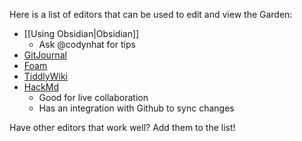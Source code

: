 Here is a list of editors that can be used to edit and view the Garden:
- [[Using Obsidian|Obsidian]]
	- Ask @codynhat for tips
- [GitJournal](https://gitjournal.io/)
- [Foam](https://foambubble.github.io/foam/)
- [TiddlyWiki](https://tiddlywiki.com/)
- [HackMd](https://hackmd.io/)
	- Good for live collaboration
	- Has an integration with Github to sync changes


Have other editors that work well? Add them to the list!